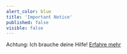 ```yaml
---
alert_color: blue
title: 'Important Notice'
published: false
visible: false
---
```


Achtung: Ich brauche deine Hilfe! [Erfahre mehr](https://diehumanisten.de/unterstuetzerunterschrift)
